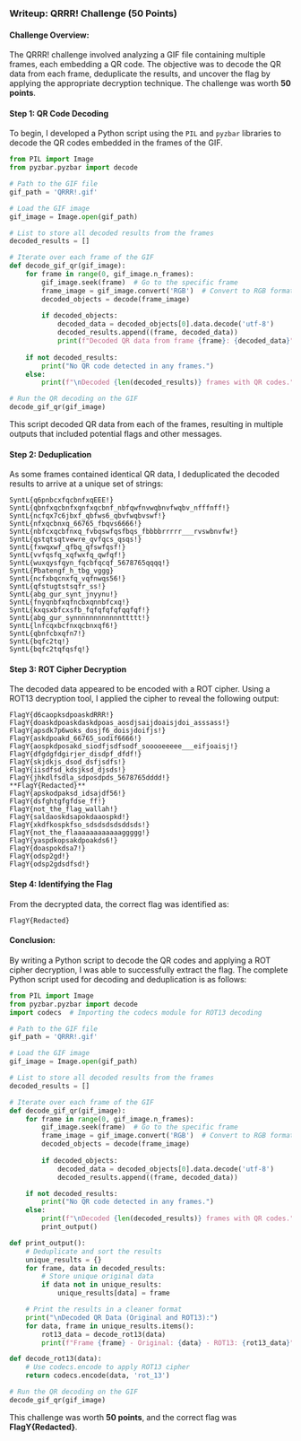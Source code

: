 ### Writeup: QRRR! Challenge (50 Points)

#### Challenge Overview:
The QRRR! challenge involved analyzing a GIF file containing multiple frames, each embedding a QR code. The objective was to decode the QR data from each frame, deduplicate the results, and uncover the flag by applying the appropriate decryption technique. The challenge was worth **50 points**.

#### Step 1: QR Code Decoding
To begin, I developed a Python script using the `PIL` and `pyzbar` libraries to decode the QR codes embedded in the frames of the GIF.

```python
from PIL import Image
from pyzbar.pyzbar import decode

# Path to the GIF file
gif_path = 'QRRR!.gif'

# Load the GIF image
gif_image = Image.open(gif_path)

# List to store all decoded results from the frames
decoded_results = []

# Iterate over each frame of the GIF
def decode_gif_qr(gif_image):
    for frame in range(0, gif_image.n_frames):
        gif_image.seek(frame)  # Go to the specific frame
        frame_image = gif_image.convert('RGB')  # Convert to RGB format
        decoded_objects = decode(frame_image)
        
        if decoded_objects:
            decoded_data = decoded_objects[0].data.decode('utf-8')
            decoded_results.append((frame, decoded_data))
            print(f"Decoded QR data from frame {frame}: {decoded_data}")
    
    if not decoded_results:
        print("No QR code detected in any frames.")
    else:
        print(f"\nDecoded {len(decoded_results)} frames with QR codes.")

# Run the QR decoding on the GIF
decode_gif_qr(gif_image)
```

This script decoded QR data from each of the frames, resulting in multiple outputs that included potential flags and other messages.

#### Step 2: Deduplication
As some frames contained identical QR data, I deduplicated the decoded results to arrive at a unique set of strings:

```
SyntL{q6pnbcxfqcbnfxqEEE!}
SyntL{qbnfxqcbnfxqnfxqcbnf_nbfqwfnvwqbnvfwqbv_nfffnff!}
SyntL{ncfqx7c6jbxf_qbfws6_qbvfwqbvswf!}
SyntL{nfxqcbnxq_66765_fbqvs6666!}
SyntL{nbfcxqcbfnxq_fvbqswfqsfbqs_fbbbbrrrrr___rvswbnvfw!}
SyntL{qstqtsqtvewre_qvfqcs_qsqs!}
SyntL{fxwqxwf_qfbq_qfswfqsf!}
SyntL{vvfqsfq_xqfwxfq_qwfqf!}
SyntL{wuxqysfqyn_fqcbfqcqf_5678765qqqq!}
SyntL{Pbatengf_h_tbg_vggg}
SyntL{ncfxbqcnxfq_vqfnwqs56!}
SyntL{qfstugtstsqfr_ss!}
SyntL{abg_gur_synt_jnyynu!}
SyntL{fnyqnbfxqfncbxqnnbfcxq!}
SyntL{kxqsxbfcxsfb_fqfqfqfqfqqfqf!}
SyntL{abg_gur_synnnnnnnnnnnnttttt!}
SyntL{lnfcqxbcfnxqcbnxqf6!}
SyntL{qbnfcbxqfn7!}
SyntL{bqfc2tq!}
SyntL{bqfc2tqfqsfq!}
```

#### Step 3: ROT Cipher Decryption
The decoded data appeared to be encoded with a ROT cipher. Using a ROT13 decryption tool, I applied the cipher to reveal the following output:

```
FlagY{d6caopksdpoaskdRRR!}
FlagY{doaskdpoaskdaskdpoas_aosdjsaijdoaisjdoi_asssass!}
FlagY{apsdk7p6woks_dosjf6_doisjdoifjs!}
FlagY{askdpoakd_66765_sodif6666!}
FlagY{aospkdposakd_siodfjsdfsodf_sooooeeeee___eifjoaisj!}
FlagY{dfgdgfdgirjer_disdpf_dfdf!}
FlagY{skjdkjs_dsod_dsfjsdfs!}
FlagY{iisdfsd_kdsjksd_djsds!}
FlagY{jhkdlfsdla_sdposdpds_5678765dddd!}
**FlagY{Redacted}**
FlagY{apskodpaksd_idsajdf56!}
FlagY{dsfghtgfgfdse_ff!}
FlagY{not_the_flag_wallah!}
FlagY{saldaoskdsapokdaaospkd!}
FlagY{xkdfkospkfso_sdsdsdsdsddsds!}
FlagY{not_the_flaaaaaaaaaaaaggggg!}
FlagY{yaspdkopsakdpoakds6!}
FlagY{doaspokdsa7!}
FlagY{odsp2gd!}
FlagY{odsp2gdsdfsd!}
```

#### Step 4: Identifying the Flag
From the decrypted data, the correct flag was identified as:
```
FlagY{Redacted}
```

#### Conclusion:
By writing a Python script to decode the QR codes and applying a ROT cipher decryption, I was able to successfully extract the flag. The complete Python script used for decoding and deduplication is as follows:

```python
from PIL import Image
from pyzbar.pyzbar import decode
import codecs  # Importing the codecs module for ROT13 decoding

# Path to the GIF file
gif_path = 'QRRR!.gif'

# Load the GIF image
gif_image = Image.open(gif_path)

# List to store all decoded results from the frames
decoded_results = []

# Iterate over each frame of the GIF
def decode_gif_qr(gif_image):
    for frame in range(0, gif_image.n_frames):
        gif_image.seek(frame)  # Go to the specific frame
        frame_image = gif_image.convert('RGB')  # Convert to RGB format
        decoded_objects = decode(frame_image)
        
        if decoded_objects:
            decoded_data = decoded_objects[0].data.decode('utf-8')
            decoded_results.append((frame, decoded_data))

    if not decoded_results:
        print("No QR code detected in any frames.")
    else:
        print(f"\nDecoded {len(decoded_results)} frames with QR codes.")
        print_output()

def print_output():
    # Deduplicate and sort the results
    unique_results = {}
    for frame, data in decoded_results:
        # Store unique original data
        if data not in unique_results:
            unique_results[data] = frame

    # Print the results in a cleaner format
    print("\nDecoded QR Data (Original and ROT13):")
    for data, frame in unique_results.items():
        rot13_data = decode_rot13(data)
        print(f"Frame {frame} - Original: {data} - ROT13: {rot13_data}")

def decode_rot13(data):
    # Use codecs.encode to apply ROT13 cipher
    return codecs.encode(data, 'rot_13')

# Run the QR decoding on the GIF
decode_gif_qr(gif_image)
```

This challenge was worth **50 points**, and the correct flag was **FlagY{Redacted}**.

